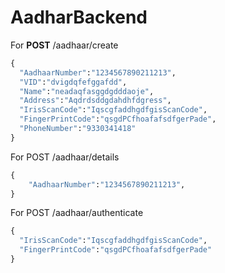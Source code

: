 # AadharBackend

For **POST** /aadhaar/create
```python
{
  "AadhaarNumber":"1234567890211213",
  "VID":"dvigdqfefggafdd",
  "Name":"neadaqfasggdgdddaoje",
  "Address":"Aqdrdsddgdahdhfdgress",
  "IrisScanCode":"IqscgfaddhgdfgisScanCode",
  "FingerPrintCode":"qsgdPCfhoafafsdfgerPade",
  "PhoneNumber":"9330341418"
}
```

For POST /aadhaar/details
```python
{
    "AadhaarNumber":"1234567890211213",
}
```


For POST /aadhaar/authenticate
```python
{
  "IrisScanCode":"IqscgfaddhgdfgisScanCode",
  "FingerPrintCode":"qsgdPCfhoafafsdfgerPade"
}
```